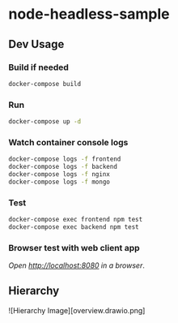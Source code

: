 # node-headless-sample

## Dev Usage

### Build if needed

```bash
docker-compose build
```

### Run

```bash
docker-compose up -d
```

### Watch container console logs

```bash
docker-compose logs -f frontend
docker-compose logs -f backend
docker-compose logs -f nginx
docker-compose logs -f mongo
```

### Test

```bash
docker-compose exec frontend npm test
docker-compose exec backend npm test
```

### Browser test with web client app

_Open [http://localhost:8080](http://localhost:8080) in a browser_.

## Hierarchy

![Hierarchy Image][overview.drawio.png]
